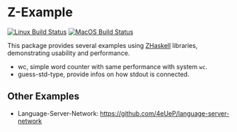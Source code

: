 # Z-Example

[![Linux Build Status](https://github.com/ZHaskell/z-example/workflows/ubuntu-ci/badge.svg)](https://github.com/ZHaskell/z-example/actions)
[![MacOS Build Status](https://github.com/ZHaskell/z-example/workflows/osx-ci/badge.svg)](https://github.com/ZHaskell-Z/z-example/actions)

This package provides several examples using
[ZHaskell](https://github.com/ZHaskell) libraries, demonstrating usability and
performance.

- wc, simple word counter with same performance with system `wc`.
- guess-std-type, provide infos on how stdout is connected.

## Other Examples

- Language-Server-Network: <https://github.com/4eUeP/language-server-network>
